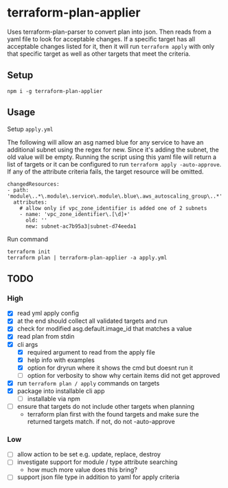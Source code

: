 # terraform-plan-applier

Uses terraform-plan-parser to convert plan into json. Then reads from a yaml file to look for acceptable changes. If a specific target has all acceptable changes listed for it, then it will run `terraform apply` with only that specific target as well as other targets that meet the criteria.

## Setup

    npm i -g terraform-plan-applier

## Usage

Setup `apply.yml`

The following will allow an asg named blue for any service to have an additional subnet using the regex for new. Since it's adding the subnet, the old value will be empty. Running the script using this yaml file will return a list of targets or it can be configured to run `terraform apply -auto-approve`. If any of the attribute criteria fails, the target resource will be omitted.

```
changedResources:
- path: 'module\..*\.module\.service\.module\.blue\.aws_autoscaling_group\..*'
  attributes: 
    # allow only if vpc_zone_identifier is added one of 2 subnets
    - name: 'vpc_zone_identifier\.[\d]+'
      old: ''
      new: subnet-ac7b95a3|subnet-d74eeda1
```

Run command

    terraform init
    terraform plan | terraform-plan-applier -a apply.yml

## TODO

### High

* [x] read yml apply config
* [x] at the end should collect all validated targets and run
* [x] check for modified asg.default.image_id that matches a value
* [x] read plan from stdin
* [x] cli args
  * [x] required argument to read from the apply file
  * [x] help info with examples
  * [x] option for dryrun where it shows the cmd but doesnt run it
  * [ ] option for verbosity to show why certain items did not get approved
* [x] run `terraform plan / apply` commands on targets
* [x] package into installable cli app
  * [ ] installable via npm
* [ ] ensure that targets do not include other targets when planning
  * terraform plan first with the found targets and make sure the returned targets match. if not, do not -auto-approve

### Low

* [ ] allow action to be set e.g. update, replace, destroy
* [ ] investigate support for module / type attribute searching
  * how much more value does this bring?
* [ ] support json file type in addition to yaml for apply criteria

